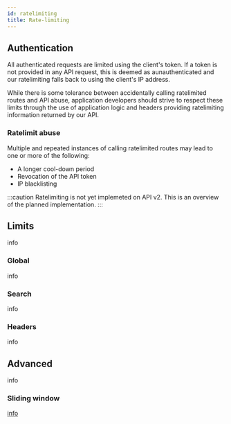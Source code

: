 ```yaml
---
id: ratelimiting
title: Rate-limiting
---
```


## Authentication
All authenticated requests are limited using the client's token. If a token is not provided in any API request, this is deemed as aunauthenticated and our ratelimiting falls back to using the client's IP address.

While there is some tolerance between accidentally calling ratelimited routes and API abuse, application developers should strive to respect these limits through the use of application logic and headers providing ratelimiting information returned by our API. 

### Ratelimit abuse
Multiple and repeated instances of calling ratelimited routes may lead to one or more of the following:
- A longer cool-down period
- Revocation of the API token
- IP blacklisting

:::caution
Ratelimiting is not yet implemeted on API v2. This is an overview of the planned implementation.
:::

## Limits
info

### Global
info

### Search
info

### Headers
info

## Advanced
info

### Sliding window
[info](https://blog.cloudflare.com/counting-things-a-lot-of-different-things/)
